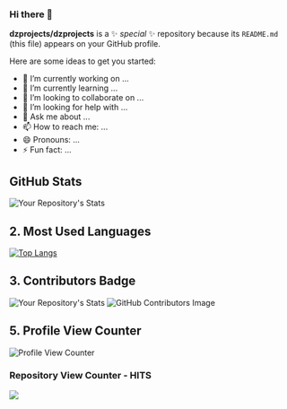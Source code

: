 ### Hi there 👋


**dzprojects/dzprojects** is a ✨ _special_ ✨ repository because its `README.md` (this file) appears on your GitHub profile.

Here are some ideas to get you started:

- 🔭 I’m currently working on ...
- 🌱 I’m currently learning ...
- 👯 I’m looking to collaborate on ...
- 🤔 I’m looking for help with ...
- 💬 Ask me about ...
- 📫 How to reach me: ...
- 😄 Pronouns: ...
- ⚡ Fun fact: ...


## GitHub Stats
![Your Repository's Stats](https://github-readme-stats.vercel.app/api?username=dzprojects&show_icons=true)

## 2. Most Used Languages
[![Top Langs](https://github-readme-stats.vercel.app/api/top-langs/?username=dzprojects)](https://github.com/anuraghazra/github-readme-stats)




## 3. Contributors Badge
![Your Repository's Stats](https://contrib.rocks/image?repo=dzprojects/private)
![GitHub Contributors Image](https://contrib.rocks/image?repo=dzprojects/private)


## 5. Profile View Counter
![Profile View Counter](https://komarev.com/ghpvc/?username=dzprojects)

### Repository View Counter - HITS
<a href="https://hits.seeyoufarm.com"><img src="https://hits.seeyoufarm.com/api/count/incr/badge.svg?url=https%3A%2F%2Fgithub.com%2Fdzprojects%2Fdzprojects&count_bg=%2379C83D&title_bg=%23555555&icon=&icon_color=%23E7E7E7&title=hits&edge_flat=false"/></a>
